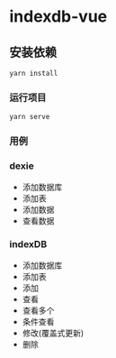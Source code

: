 # indexdb-vue

## 安装依赖
```
yarn install
```

### 运行项目
```
yarn serve
```

### 用例

### dexie
- 添加数据库
- 添加表
- 添加数据
- 查看数据
### indexDB
- 添加数据库
- 添加表
- 添加
- 查看
- 查看多个
- 条件查看
- 修改(覆盖式更新)
- 删除